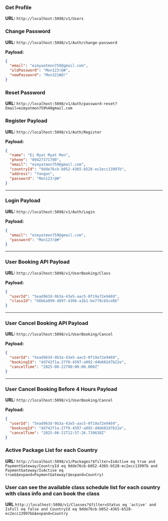 ### Get Profile
**URL:**
`http://localhost:5098/v1/Users`


### Change Password
**URL:**
`http://localhost:5098/v1/Auth/change-password`

**Payload:**
```json
{
  "email": "eimyaatmon759@gmail.com",
  "oldPassword": "Mon123!@#",
  "newPassword": "Mon321#@!"
}
```

### Reset Password
**URL:**
`http://localhost:5098/v1/Auth/password-reset?Email=eimyatmon759%40gmail.com`

### Register Payload

**URL:**
`http://localhost:5098/v1/Auth/Register`

**Payload:**

```json
{
  "name": "Ei Myat Myat Mon",
  "phone": "09427371700",
  "email": "eimyatmon759@gmail.com",
  "countryId": "9dde76cb-b052-4365-b528-ec2ecc13997b",
  "address": "Yangon",
  "password": "Mon123!@#"
}
```

---

### Login Payload

**URL:**
`http://localhost:5098/v1/Auth/Login`

**Payload:**

```json
{
  "email": "eimyatmon759@gmail.com",
  "password": "Mon123!@#"
}
```

---

### User Booking API Payload

**URL:**
`http://localhost:5098/v1/UserBooking/Class`

**Payload:**

```json
{
  "userId": "5ead963d-9b3a-43e5-aac5-0f19a72e9469",
  "classId": "b6b6a999-4897-439b-a1b1-be770cb5ce6b"
}
```

---

### User Cancel Booking API Payload

**URL:**
`http://localhost:5098/v1/UserBooking/Cancel`

**Payload:**

```json
{
  "userId": "5ead963d-9b3a-43e5-aac5-0f19a72e9469",
  "bookingId": "dd742f1a-27f0-4597-a092-d4b602d7b22e",
  "cancelTime": "2025-06-22T00:00:00.000Z"
}
```

---

### User Cancel Booking Before 4 Hours Payload

**URL:**
`http://localhost:5098/v1/UserBooking/Cancel`

**Payload:**

```json
{
  "userId": "5ead963d-9b3a-43e5-aac5-0f19a72e9469",
  "bookingId": "dd742f1a-27f0-4597-a092-d4b602d7b22e",
  "cancelTime": "2025-06-21T12:57:26.739638Z"
}
```
### Active Package List for each Country
**URL:**
`http://localhost:5098/v1/Packages?$filter=IsActive eq true and PaymentGateway/CountryId eq 9dde76cb-b052-4365-b528-ec2ecc13997b and PaymentGateway/IsActive eq true&$expand=PaymentGateway($expand=Country)`


### User can see the available class schedule list for each country with class info and can book the class
**URL**
`http://localhost:5098/v1/Classes?$filter=Status eq 'active' and IsFull eq false and CountryId eq 9dde76cb-b052-4365-b528-ec2ecc13997b&$expand=Country`



